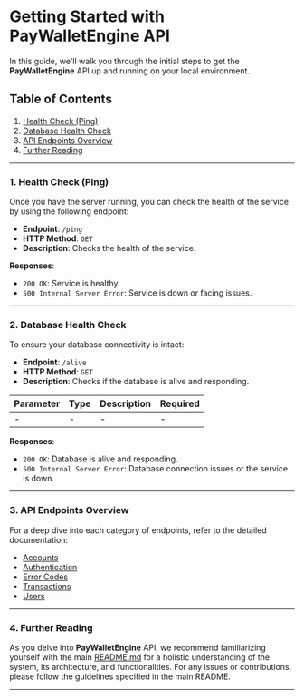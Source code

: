 # Getting Started with PayWalletEngine API

In this guide, we'll walk you through the initial steps to get the **PayWalletEngine** API up and running on your local
environment.

## Table of Contents

1. [Health Check (Ping)](#health-check-ping)
2. [Database Health Check](#database-health-check)
3. [API Endpoints Overview](#api-endpoints-overview)
4. [Further Reading](#further-reading)

---

### <a name="health-check-ping"></a>**1. Health Check (Ping)**

Once you have the server running, you can check the health of the service by using the following endpoint:

- **Endpoint**: `/ping`
- **HTTP Method**: `GET`
- **Description**: Checks the health of the service.

**Responses**:

- `200 OK`: Service is healthy.
- `500 Internal Server Error`: Service is down or facing issues.

---

### <a name="database-health-check"></a>**2. Database Health Check**

To ensure your database connectivity is intact:

- **Endpoint**: `/alive`
- **HTTP Method**: `GET`
- **Description**: Checks if the database is alive and responding.

| Parameter | Type | Description | Required |
|-----------|------|-------------|----------|
| -         | -    | -           | -        |

**Responses**:

- `200 OK`: Database is alive and responding.
- `500 Internal Server Error`: Database connection issues or the service is down.

---

### <a name="api-endpoints-overview"></a>**3. API Endpoints Overview**

For a deep dive into each category of endpoints, refer to the detailed documentation:

- [Accounts](./accounts.md)
- [Authentication](./auth.md)
- [Error Codes](./errors.md)
- [Transactions](./transactions.md)
- [Users](./users.md)

---

### <a name="further-reading"></a>**4. Further Reading**

As you delve into **PayWalletEngine** API, we recommend familiarizing yourself with the main [README.md](../README.md)
for a holistic understanding of the system, its architecture, and functionalities. For any issues or contributions,
please follow the guidelines specified in the main README.

---
